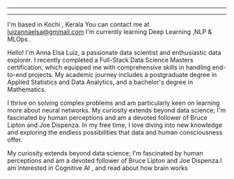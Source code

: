 



--------------
-------------
  

I'm based in Kochi , Kerala 
You can contact me at [luizannaelsa@gmmail.com](mailto:luizannaelsa@gmmail.com)
I'm  currently learning Deep Learning ,NLP & MLOps .

Hello! I'm Anna Elsa Luiz, a passionate data scientist and enthusiastic data explorer. I recently completed a Full-Stack Data Science Masters certification, which equipped me with comprehensive skills in handling end-to-end projects. My academic journey includes a postgraduate degree in Applied Statistics and Data Analytics, and a bachelor's degree in Mathematics. 

I thrive on solving complex problems and am particularly keen on learning more about neural networks. My curiosity extends beyond data science; I'm fascinated by human perceptions and am a devoted follower of Bruce Lipton and Joe Dispenza. In my free time, I love diving into new knowledge and exploring the endless possibilities that data and human consciousness offer. 
 
 My curiosity extends beyond data science; I'm fascinated by human perceptions and am a devoted follower of Bruce Lipton and Joe Dispenza.I am interested in Cognitive AI , and read about how brain works


